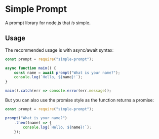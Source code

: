 # Simple Prompt

A prompt library for node.js that *is* simple.

## Usage

The recommended usage is with async/await syntax:

```js
const prompt = require("simple-prompt");

async function main() {
    const name = await prompt("What is your name?");
    console.log(`Hello, ${name}!`);
}

main().catch(err => console.error(err.message));
```

But you can also use the promise style as the function
returns a promise:

```js
const prompt = require("simple-prompt");

prompt("What is your name?")
    .then((name) => {
        console.log(`Hello, ${name}!`);
    });
```